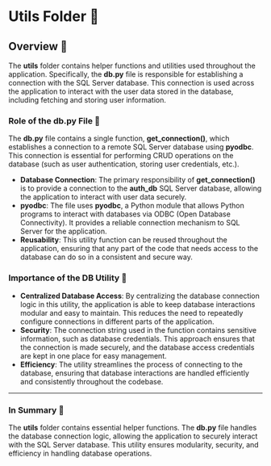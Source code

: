 
# Utils Folder 📂

## Overview 🌟

The **utils** folder contains helper functions and utilities used throughout the application. Specifically, the **db.py** file is responsible for establishing a connection with the SQL Server database. This connection is used across the application to interact with the user data stored in the database, including fetching and storing user information.

### Role of the **db.py** File 📝

The **db.py** file contains a single function, **get_connection()**, which establishes a connection to a remote SQL Server database using **pyodbc**. This connection is essential for performing CRUD operations on the database (such as user authentication, storing user credentials, etc.).

- **Database Connection**: The primary responsibility of **get_connection()** is to provide a connection to the **auth_db** SQL Server database, allowing the application to interact with user data securely.
- **pyodbc**: The file uses **pyodbc**, a Python module that allows Python programs to interact with databases via ODBC (Open Database Connectivity). It provides a reliable connection mechanism to SQL Server for the application.
- **Reusability**: This utility function can be reused throughout the application, ensuring that any part of the code that needs access to the database can do so in a consistent and secure way.

### Importance of the DB Utility 🔑

- **Centralized Database Access**: By centralizing the database connection logic in this utility, the application is able to keep database interactions modular and easy to maintain. This reduces the need to repeatedly configure connections in different parts of the application.
- **Security**: The connection string used in the function contains sensitive information, such as database credentials. This approach ensures that the connection is made securely, and the database access credentials are kept in one place for easy management.
- **Efficiency**: The utility streamlines the process of connecting to the database, ensuring that database interactions are handled efficiently and consistently throughout the codebase.

---

### In Summary 📝
The **utils** folder contains essential helper functions. The **db.py** file handles the database connection logic, allowing the application to securely interact with the SQL Server database. This utility ensures modularity, security, and efficiency in handling database operations.
